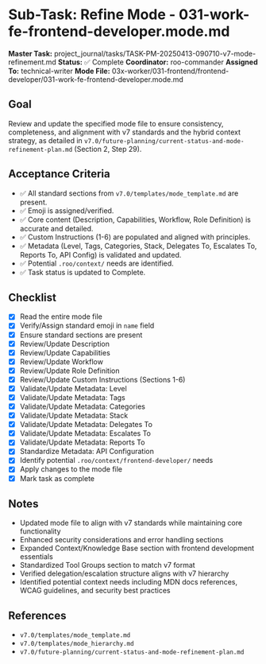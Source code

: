 # Sub-Task: Refine Mode - 031-work-fe-frontend-developer.mode.md

**Master Task:** project_journal/tasks/TASK-PM-20250413-090710-v7-mode-refinement.md
**Status:** ✅ Complete
**Coordinator:** roo-commander
**Assigned To:** technical-writer
**Mode File:** 03x-worker/031-frontend/frontend-developer/031-work-fe-frontend-developer.mode.md

## Goal
Review and update the specified mode file to ensure consistency, completeness, and alignment with v7 standards and the hybrid context strategy, as detailed in `v7.0/future-planning/current-status-and-mode-refinement-plan.md` (Section 2, Step 29).

## Acceptance Criteria
- ✅ All standard sections from `v7.0/templates/mode_template.md` are present.
- ✅ Emoji is assigned/verified.
- ✅ Core content (Description, Capabilities, Workflow, Role Definition) is accurate and detailed.
- ✅ Custom Instructions (1-6) are populated and aligned with principles.
- ✅ Metadata (Level, Tags, Categories, Stack, Delegates To, Escalates To, Reports To, API Config) is validated and updated.
- ✅ Potential `.roo/context/` needs are identified.
- ✅ Task status is updated to Complete.

## Checklist
- [x] Read the entire mode file
- [x] Verify/Assign standard emoji in `name` field
- [x] Ensure standard sections are present
- [x] Review/Update Description
- [x] Review/Update Capabilities
- [x] Review/Update Workflow
- [x] Review/Update Role Definition
- [x] Review/Update Custom Instructions (Sections 1-6)
- [x] Validate/Update Metadata: Level
- [x] Validate/Update Metadata: Tags
- [x] Validate/Update Metadata: Categories
- [x] Validate/Update Metadata: Stack
- [x] Validate/Update Metadata: Delegates To
- [x] Validate/Update Metadata: Escalates To
- [x] Validate/Update Metadata: Reports To
- [x] Standardize Metadata: API Configuration
- [x] Identify potential `.roo/context/frontend-developer/` needs
- [x] Apply changes to the mode file
- [x] Mark task as complete

## Notes
* Updated mode file to align with v7 standards while maintaining core functionality
* Enhanced security considerations and error handling sections
* Expanded Context/Knowledge Base section with frontend development essentials
* Standardized Tool Groups section to match v7 format
* Verified delegation/escalation structure aligns with v7 hierarchy
* Identified potential context needs including MDN docs references, WCAG guidelines, and security best practices

## References
* `v7.0/templates/mode_template.md`
* `v7.0/templates/mode_hierarchy.md`
* `v7.0/future-planning/current-status-and-mode-refinement-plan.md`